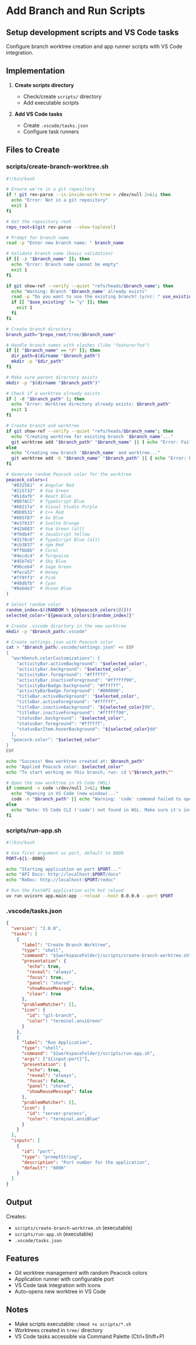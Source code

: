 # Add Branch and Run Scripts

## Setup development scripts and VS Code tasks

Configure branch worktree creation and app runner scripts with VS Code integration.

## Implementation

1. **Create scripts directory**
   - Check/create `scripts/` directory
   - Add executable scripts

2. **Add VS Code tasks**
   - Create `.vscode/tasks.json`
   - Configure task runners

## Files to Create

### scripts/create-branch-worktree.sh
```bash
#!/bin/bash

# Ensure we're in a git repository
if ! git rev-parse --is-inside-work-tree > /dev/null 2>&1; then
  echo "Error: Not in a git repository"
  exit 1
fi

# Get the repository root
repo_root=$(git rev-parse --show-toplevel)

# Prompt for branch name
read -p "Enter new branch name: " branch_name

# Validate branch name (basic validation)
if [[ -z "$branch_name" ]]; then
  echo "Error: Branch name cannot be empty"
  exit 1
fi

if git show-ref --verify --quiet "refs/heads/$branch_name"; then
  echo "Warning: Branch '$branch_name' already exists"
  read -p "Do you want to use the existing branch? (y/n): " use_existing
  if [[ "$use_existing" != "y" ]]; then
    exit 1
  fi
fi

# Create branch directory
branch_path="$repo_root/tree/$branch_name"

# Handle branch names with slashes (like "feature/foo")
if [[ "$branch_name" == */* ]]; then
  dir_path=$(dirname "$branch_path")
  mkdir -p "$dir_path"
fi

# Make sure parent directory exists
mkdir -p "$(dirname "$branch_path")"

# Check if a worktree already exists
if [ -d "$branch_path" ]; then
  echo "Error: Worktree directory already exists: $branch_path"
  exit 1
fi

# Create branch and worktree
if git show-ref --verify --quiet "refs/heads/$branch_name"; then
  echo "Creating worktree for existing branch '$branch_name'..."
  git worktree add "$branch_path" "$branch_name" || { echo "Error: Failed to create worktree"; exit 1; }
else
  echo "Creating new branch '$branch_name' and worktree..."
  git worktree add -b "$branch_name" "$branch_path" || { echo "Error: Failed to create worktree"; exit 1; }
fi

# Generate random Peacock color for the worktree
peacock_colors=(
  "#832561"  # Angular Red
  "#215732"  # Vue Green
  "#61dafb"  # React Blue
  "#007ACC"  # TypeScript Blue
  "#68217a"  # Visual Studio Purple
  "#DD0531"  # C++ Red
  "#005f87"  # Go Blue
  "#e37933"  # Svelte Orange
  "#42b883"  # Vue Green (alt)
  "#f0db4f"  # JavaScript Yellow
  "#3178c6"  # TypeScript Blue (alt)
  "#cb3837"  # npm Red
  "#ff6b6b"  # Coral
  "#4ecdc4"  # Turquoise
  "#45b7d1"  # Sky Blue
  "#96ceb4"  # Sage Green
  "#feca57"  # Honey
  "#ff9ff3"  # Pink
  "#48dbfb"  # Cyan
  "#0abde3"  # Ocean Blue
)

# Select random color
random_index=$((RANDOM % ${#peacock_colors[@]}))
selected_color="${peacock_colors[$random_index]}"

# Create .vscode directory in the new worktree
mkdir -p "$branch_path/.vscode"

# Create settings.json with Peacock color
cat > "$branch_path/.vscode/settings.json" << EOF
{
  "workbench.colorCustomizations": {
    "activityBar.activeBackground": "$selected_color",
    "activityBar.background": "$selected_color",
    "activityBar.foreground": "#ffffff",
    "activityBar.inactiveForeground": "#ffffff99",
    "activityBarBadge.background": "#ffffff",
    "activityBarBadge.foreground": "#000000",
    "titleBar.activeBackground": "$selected_color",
    "titleBar.activeForeground": "#ffffff",
    "titleBar.inactiveBackground": "${selected_color}99",
    "titleBar.inactiveForeground": "#ffffff99",
    "statusBar.background": "$selected_color",
    "statusBar.foreground": "#ffffff",
    "statusBarItem.hoverBackground": "${selected_color}dd"
  },
  "peacock.color": "$selected_color"
}
EOF

echo "Success! New worktree created at: $branch_path"
echo "Applied Peacock color: $selected_color"
echo "To start working on this branch, run: cd \"$branch_path\""

# Open the new worktree in VS Code (WSL)
if command -v code >/dev/null 2>&1; then
  echo "Opening in VS Code (new window)..."
  code -n "$branch_path" || echo "Warning: 'code' command failed to open VS Code."
else
  echo "Note: VS Code CLI ('code') not found in WSL. Make sure it's installed in PATH via VS Code."
fi
```

### scripts/run-app.sh
```bash
#!/bin/bash

# Use first argument as port, default to 8000
PORT=${1:-8000}

echo "Starting application on port $PORT..."
echo "API Docs: http://localhost:$PORT/docs"
echo "ReDoc: http://localhost:$PORT/redoc"

# Run the FastAPI application with hot reload
uv run uvicorn app.main:app --reload --host 0.0.0.0 --port $PORT
```

### .vscode/tasks.json
```json
{
  "version": "2.0.0",
  "tasks": [
    {
      "label": "Create Branch Worktree",
      "type": "shell",
      "command": "${workspaceFolder}/scripts/create-branch-worktree.sh",
      "presentation": {
        "echo": true,
        "reveal": "always",
        "focus": true,
        "panel": "shared",
        "showReuseMessage": false,
        "clear": true
      },
      "problemMatcher": [],
      "icon": {
        "id": "git-branch",
        "color": "terminal.ansiGreen"
      }
    },
    {
      "label": "Run Application",
      "type": "shell",
      "command": "${workspaceFolder}/scripts/run-app.sh",
      "args": ["${input:port}"],
      "presentation": {
        "echo": true,
        "reveal": "always",
        "focus": false,
        "panel": "shared",
        "showReuseMessage": false
      },
      "problemMatcher": [],
      "icon": {
        "id": "server-process",
        "color": "terminal.ansiBlue"
      }
    }
  ],
  "inputs": [
    {
      "id": "port",
      "type": "promptString",
      "description": "Port number for the application",
      "default": "8000"
    }
  ]
}
```

## Output
Creates:
- `scripts/create-branch-worktree.sh` (executable)
- `scripts/run-app.sh` (executable)
- `.vscode/tasks.json`

## Features
- Git worktree management with random Peacock colors
- Application runner with configurable port
- VS Code task integration with icons
- Auto-opens new worktree in VS Code

## Notes
- Make scripts executable: `chmod +x scripts/*.sh`
- Worktrees created in `tree/` directory
- VS Code tasks accessible via Command Palette (Ctrl+Shift+P)